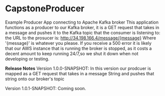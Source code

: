 # CapstoneProducer
Example Producer App connecting to Apache Kafka broker
This application functions as a producer to our Kafka broker, it is a GET request that takes in a message 
and pushes it to the Kafka topic that the consumer is listening to: the URL to the prosucer is:
http://34.198.166.4/message/{message}
Where '{message}' is whatever you please.
If you receive a 500 error it is likely that our AWS instance that is running the broker is stopped, as it costs 
a decent amount to keep running 24/7,so we shut it down when not developing or testing.

**Release Notes**
Version 1.0.0-SNAPSHOT:
In this version our prodcuer is mapped as a GET request that takes in a message String and pushes that string onto our broker's topic

Version 1.0.1-SNAPSHOT: 
Coming soon.
